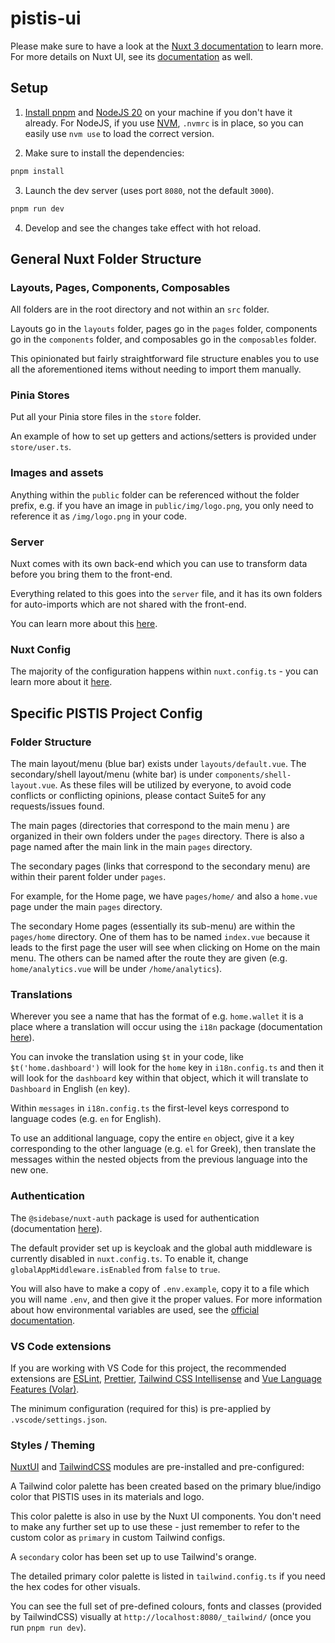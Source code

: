 # pistis-ui

Please make sure to have a look at the [Nuxt 3 documentation](https://nuxt.com/docs/getting-started/introduction) to learn more.
For more details on Nuxt UI, see its [documentation](https://ui.nuxt.com/getting-started) as well.

## Setup

1. [Install pnpm](https://pnpm.io/installation) and [NodeJS 20](https://nodejs.org/en/download) on your machine if you don't have it already. For NodeJS, if you use [NVM](https://github.com/nvm-sh/nvm), `.nvmrc` is in place, so you can easily use `nvm use` to load the correct version.

2. Make sure to install the dependencies:

```bash
pnpm install
```

3. Launch the dev server (uses port `8080`, not the default `3000`).

```bash
pnpm run dev
```

4. Develop and see the changes take effect with hot reload.

## General Nuxt Folder Structure

### Layouts, Pages, Components, Composables

All folders are in the root directory and not within an `src` folder.

Layouts go in the `layouts` folder, pages go in the `pages` folder, components go in the `components` folder, and composables go in the `composables` folder.

This opinionated but fairly straightforward file structure enables you to use all the aforementioned items without needing to import them manually.

### Pinia Stores

Put all your Pinia store files in the `store` folder.

An example of how to set up getters and actions/setters is provided under `store/user.ts`.

### Images and assets

Anything within the `public` folder can be referenced without the folder prefix, e.g. if you have an image in `public/img/logo.png`, you only need to reference it as `/img/logo.png` in your code.

### Server

Nuxt comes with its own back-end which you can use to transform data before you bring them to the front-end.

Everything related to this goes into the `server` file, and it has its own folders for auto-imports which are not shared with the front-end.

You can learn more about this [here](https://nuxt.com/docs/guide/directory-structure/server).

### Nuxt Config

The majority of the configuration happens within `nuxt.config.ts` - you can learn more about it [here](https://nuxt.com/docs/guide/directory-structure/nuxt.config).

## Specific PISTIS Project Config

### Folder Structure

The main layout/menu (blue bar) exists under `layouts/default.vue`.
The secondary/shell layout/menu (white bar) is under `components/shell-layout.vue`.
As these files will be utilized by everyone, to avoid code conflicts or conflicting opinions, please contact Suite5 for any requests/issues found.

The main pages (directories that correspond to the main menu
) are organized in their own folders under the `pages` directory. There is also a page named after the main link in the main `pages` directory.

The secondary pages (links that correspond to the secondary menu) are within their parent folder under `pages`.

For example, for the Home page, we have `pages/home/` and also a `home.vue` page under the main `pages` directory.

The secondary Home pages (essentially its sub-menu) are within the `pages/home` directory. One of them has to be named `index.vue` because it leads to the first page the user will see when clicking on Home on the main menu. The others can be named after the route they are given (e.g. `home/analytics.vue` will be under `/home/analytics`).

### Translations

Wherever you see a name that has the format of e.g. `home.wallet` it is a place where a translation will occur using the `i18n` package (documentation [here](https://i18n.nuxtjs.org/)).

You can invoke the translation using `$t` in your code, like `$t('home.dashboard')` will look for the `home` key in `i18n.config.ts` and then it will look for the `dashboard` key within that object, which it will translate to `Dashboard` in English (`en` key).

Within `messages` in `i18n.config.ts` the first-level keys correspond to language codes (e.g. `en` for English).

To use an additional language, copy the entire `en` object, give it a key corresponding to the other language (e.g. `el` for Greek), then translate the messages within the nested objects from the previous language into the new one.

### Authentication

The `@sidebase/nuxt-auth` package is used for authentication (documentation [here](https://sidebase.io/nuxt-auth/getting-started)).

The default provider set up is keycloak and the global auth middleware is currently disabled in `nuxt.config.ts`.
To enable it, change `globalAppMiddleware.isEnabled` from `false` to `true`.

You will also have to make a copy of `.env.example`, copy it to a file which you will name `.env`, and then give it the proper values. For more information about how environmental variables are used, see the [official documentation](https://nuxt.com/docs/guide/directory-structure/env).

### VS Code extensions

If you are working with VS Code for this project, the recommended extensions are [ESLint](https://marketplace.visualstudio.com/items?itemName=dbaeumer.vscode-eslint), [Prettier](https://marketplace.visualstudio.com/items?itemName=esbenp.prettier-vscode), [Tailwind CSS Intellisense](https://marketplace.visualstudio.com/items?itemName=bradlc.vscode-tailwindcss) and [Vue Language Features (Volar)](https://marketplace.visualstudio.com/items?itemName=Vue.volar).

The minimum configuration (required for this) is pre-applied by `.vscode/settings.json`.

### Styles / Theming

[NuxtUI](https://ui.nuxt.com) and [TailwindCSS](https://tailwindcss.com) modules are pre-installed and pre-configured:

A Tailwind color palette has been created based on the primary blue/indigo color that PISTIS uses in its materials and logo.

This color palette is also in use by the Nuxt UI components. You don't need to make any further set up to use these - just remember to refer to the custom color as `primary` in custom Tailwind configs.

A `secondary` color has been set up to use Tailwind's orange.

The detailed primary color palette is listed in `tailwind.config.ts` if you need the hex codes for other visuals.

You can see the full set of pre-defined colours, fonts and classes (provided by TailwindCSS) visually at `http://localhost:8080/_tailwind/` (once you run `pnpm run dev`).
